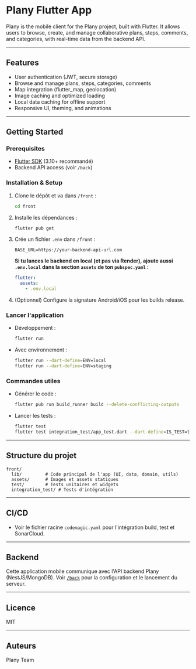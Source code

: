 # Plany Flutter App

Plany is the mobile client for the Plany project, built with Flutter. It allows users to browse, create, and manage collaborative plans, steps, comments, and categories, with real-time data from the backend API.

---

## Features

- User authentication (JWT, secure storage)
- Browse and manage plans, steps, categories, comments
- Map integration (flutter_map, geolocation)
- Image caching and optimized loading
- Local data caching for offline support
- Responsive UI, theming, and animations

---

## Getting Started

### Prerequisites

- [Flutter SDK](https://flutter.dev/docs/get-started/install) (3.10+ recommandé)
- Backend API access (voir `/back`)

### Installation & Setup

1. Clone le dépôt et va dans `/front` :
   ```bash
   cd front
   ```
2. Installe les dépendances :

   ```bash
   flutter pub get
   ```

3. Crée un fichier `.env` dans `/front` :

   ```env
   BASE_URL=https://your-backend-api-url.com
   ```

   **Si tu lances le backend en local (et pas via Render), ajoute aussi `.env.local` dans la section `assets` de ton `pubspec.yaml` :**

   ```yaml
   flutter:
     assets:
       - .env.local
   ```

4. (Optionnel) Configure la signature Android/iOS pour les builds release.

### Lancer l'application

- Développement :
  ```bash
  flutter run
  ```
- Avec environnement :
  ```bash
  flutter run --dart-define=ENV=local
  flutter run --dart-define=ENV=staging
  ```

### Commandes utiles

- Générer le code :
  ```bash
  flutter pub run build_runner build --delete-conflicting-outputs
  ```
- Lancer les tests :
  ```bash
  flutter test
  flutter test integration_test/app_test.dart --dart-define=IS_TEST=true
  ```

---

## Structure du projet

```
front/
  lib/         # Code principal de l'app (UI, data, domain, utils)
  assets/      # Images et assets statiques
  test/        # Tests unitaires et widgets
  integration_test/ # Tests d'intégration
```

---

## CI/CD

- Voir le fichier racine `codemagic.yaml` pour l'intégration build, test et SonarCloud.

---

## Backend

Cette application mobile communique avec l'API backend Plany (NestJS/MongoDB). Voir [`/back`](../back/README.md) pour la configuration et le lancement du serveur.

---

## Licence

MIT

---

## Auteurs

Plany Team
